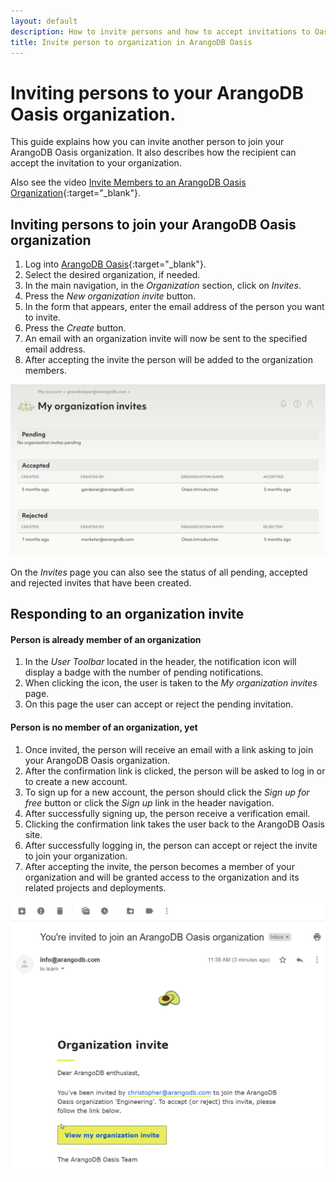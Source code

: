 ```yaml
---
layout: default
description: How to invite persons and how to accept invitations to Oasis organizations
title: Invite person to organization in ArangoDB Oasis
---
```

# Inviting persons to your ArangoDB Oasis organization.

This guide explains how you can invite another person to join your
ArangoDB Oasis organization.  It also describes how the recipient can accept
the invitation to your organization.

Also see the video
[Invite Members to an ArangoDB Oasis Organization](https://www.youtube.com/watch?v=lqGgmuNHRQQ&list=PL0tn-TSss6NWH3DNyF96Zbz8LQ0OaFmvS&index=8&t=0s){:target="_blank"}.

## Inviting persons to join your ArangoDB Oasis organization

1. Log into [ArangoDB Oasis](https://cloud.arangodb.com){:target="_blank"}.
2. Select the desired organization, if needed.
3. In the main navigation, in the _Organization_ section, click on _Invites_.
4. Press the _New organization invite_ button.
5. In the form that appears, enter the email address of the person you want
   to invite.
6. Press the _Create_ button.
7. An email with an organization invite will now be sent to the specified
   email address.
8. After accepting the invite the person will be added to the organization
   members.

![Oasis Organization Invites](../images/oasis-pending-invite.png)

On the _Invites_ page you can also see the status of all pending, accepted and
rejected invites that have been created.

## Responding to an organization invite

#### Person is already member of an organization

1. In the _User Toolbar_ located in the header, the notification icon will
   display a badge with the number of pending notifications.
2. When clicking the icon, the user is taken to the
   _My organization invites_ page.
3. On this page the user can accept or reject the pending invitation.

#### Person is no member of an organization, yet

1. Once invited, the person will receive an email with a link asking to join
   your ArangoDB Oasis organization.
2. After the confirmation link is clicked, the person will be asked to log in
   or to create a new account.
3. To sign up for a new account, the person should click the
   _Sign up for free_ button or click the _Sign up_ link in the header navigation.
4. After successfully signing up, the person receive a verification email.
5. Clicking the confirmation link takes the user back to the ArangoDB Oasis site.
6. After successfully logging in, the person can accept or reject the invite to
   join your organization.
7. After accepting the invite, the person becomes a member of your organization
   and will be granted access to the organization and its related projects and
   deployments.

![Oasis Organization Invite Email](../images/oasis-org-invite-email.png)
